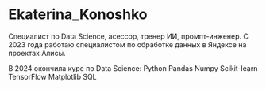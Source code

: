 # Ekaterina_Konoshko
Специалист по Data Science, асессор, тренер ИИ, промпт-инженер.
С 2023 года работаю специалистом по обработке данных в Яндексе на проектах Алисы.

В 2024 окончила курс по Data Science:
Python
Pandas
Numpy
Scikit-learn
TensorFlow
Matplotlib
SQL
